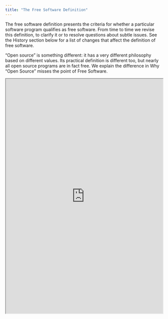```yaml
---
title: "The Free Software Definition"
---
```


The free software definition presents the criteria for whether a particular software program qualifies as free software. From time to time we revise this definition, to clarify it or to resolve questions about subtle issues. See the History section below for a list of changes that affect the definition of free software.

“Open source” is something different: it has a very different philosophy based on different values. Its practical definition is different too, but nearly all open source programs are in fact free. We explain the difference in Why “Open Source” misses the point of Free Software.

<iframe height="750" width="100%" src="https://ewelton.github.io/ktest/wiki.html#The%20Free%20Software%20Definition"></iframe>
